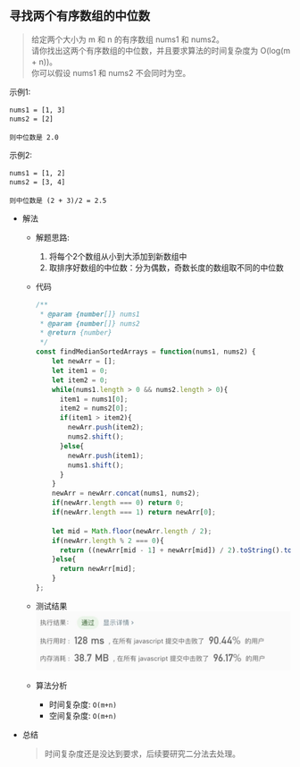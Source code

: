 ## 寻找两个有序数组的中位数

> 给定两个大小为 m 和 n 的有序数组 nums1 和 nums2。 <br/>
> 请你找出这两个有序数组的中位数，并且要求算法的时间复杂度为 O(log(m + n))。<br/>
> 你可以假设 nums1 和 nums2 不会同时为空。

示例1:
```text
nums1 = [1, 3]
nums2 = [2]

则中位数是 2.0
```

示例2:
```text
nums1 = [1, 2]
nums2 = [3, 4]

则中位数是 (2 + 3)/2 = 2.5
```

- 解法
  - 解题思路:
    1. 将每个2个数组从小到大添加到新数组中
    2. 取排序好数组的中位数：分为偶数，奇数长度的数组取不同的中位数
    
  - 代码
    ```javascript
    /**
     * @param {number[]} nums1
     * @param {number[]} nums2
     * @return {number}
     */
    const findMedianSortedArrays = function(nums1, nums2) {
        let newArr = [];
        let item1 = 0;
        let item2 = 0;
        while(nums1.length > 0 && nums2.length > 0){
          item1 = nums1[0];
          item2 = nums2[0];
          if(item1 > item2){
            newArr.push(item2);
            nums2.shift();
          }else{
            newArr.push(item1);
            nums1.shift();
          }
        }
        newArr = newArr.concat(nums1, nums2);
        if(newArr.length === 0) return 0;
        if(newArr.length === 1) return newArr[0];
    
        let mid = Math.floor(newArr.length / 2);
        if(newArr.length % 2 === 0){
          return ((newArr[mid - 1] + newArr[mid]) / 2).toString().toFixed(1);
        }else{
          return newArr[mid];
        }
    };
    ```
    
  - 测试结果
  ![](result4-1.jpg)
  
  - 算法分析
    - 时间复杂度: `O(m+n)`
    - 空间复杂度: `O(m+n)`
    
- 总结
  > 时间复杂度还是没达到要求，后续要研究二分法去处理。